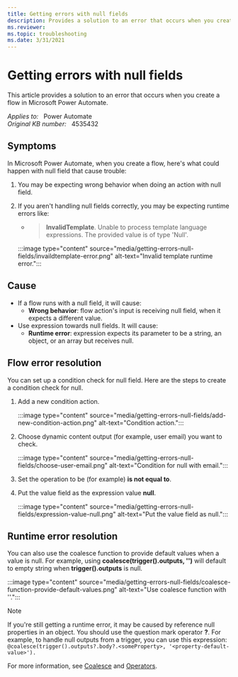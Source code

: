 ```yaml
---
title: Getting errors with null fields
description: Provides a solution to an error that occurs when you create a flow in Microsoft Power Automate.
ms.reviewer: 
ms.topic: troubleshooting
ms.date: 3/31/2021
---
```

# Getting errors with null fields

This article provides a solution to an error that occurs when you create a flow in Microsoft Power Automate.

_Applies to:_ &nbsp; Power Automate  
_Original KB number:_ &nbsp; 4535432

## Symptoms

In Microsoft Power Automate, when you create a flow, here's what could happen with null field that cause trouble:

1. You may be expecting wrong behavior when doing an action with null field.
2. If you aren't handling null fields correctly, you may be expecting runtime errors like:

   - > **InvalidTemplate**. Unable to process template language expressions. The provided value is of type 'Null'.

   :::image type="content" source="media/getting-errors-null-fields/invaildtemplate-error.png" alt-text="Invalid template runtime error.":::

## Cause

- If a flow runs with a null field, it will cause:
  - **Wrong behavior**: flow action's input is receiving null field, when it expects a different value.
- Use expression towards null fields. It will cause:
  - **Runtime error**: expression expects its parameter to be a string, an object, or an array but receives null.

## Flow error resolution

You can set up a condition check for null field. Here are the steps to create a condition check for null.

1. Add a new condition action.

    :::image type="content" source="media/getting-errors-null-fields/add-new-condition-action.png" alt-text="Condition action.":::

2. Choose dynamic content output (for example, user email) you want to check.

    :::image type="content" source="media/getting-errors-null-fields/choose-user-email.png" alt-text="Condition for null with email.":::

3. Set the operation to be (for example) **is not equal to**.
4. Put the value field as the expression value **null**.

    :::image type="content" source="media/getting-errors-null-fields/expression-value-null.png" alt-text="Put the value field as null.":::

## Runtime error resolution

You can also use the coalesce function to provide default values when a value is null. For example, using **coalesce(trigger().outputs, '')** will default to empty string when **trigger().outputs** is null.

:::image type="content" source="media/getting-errors-null-fields/coalesce-function-provide-default-values.png" alt-text="Use coalesce function with ''.":::

> [!NOTE]
> If you're still getting a runtime error, it may be caused by reference null properties in an object. You should use the question mark operator **?**. For example, to handle null outputs from a trigger, you can use this expression:  
> `@coalesce(trigger().outputs?.body?.<someProperty>, '<property-default-value>').`

For more information, see [Coalesce](/azure/logic-apps/workflow-definition-language-functions-reference#coalesce) and [Operators](/azure/logic-apps/logic-apps-workflow-definition-language#operators).
